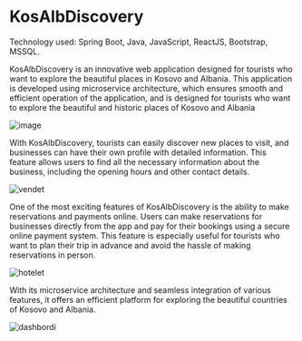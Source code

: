 # KosAlbDiscovery

Technology used: Spring Boot, Java, JavaScript, ReactJS, Bootstrap, MSSQL.
 
KosAlbDiscovery is an innovative web application designed for tourists who want to explore the beautiful places in Kosovo and Albania. This application is developed using microservice architecture, which ensures smooth and efficient operation of the application, and is designed for tourists who want to explore the beautiful and historic places of Kosovo and Albania

![image](https://user-images.githubusercontent.com/65460301/230691517-6a44e4c4-d4ae-4fde-b331-76fd7aad7166.png)





With KosAlbDiscovery, tourists can easily discover new places to visit, and businesses can have their own profile with detailed information. This feature allows users to find all the necessary information about the business, including the opening hours and other contact details.

![vendet](https://user-images.githubusercontent.com/65460301/230691592-e6612b7b-792f-4ad6-a379-f93becc2f504.png)

One of the most exciting features of KosAlbDiscovery is the ability to make reservations and payments online. Users can make reservations for businesses directly from the app and pay for their bookings using a secure online payment system. This feature is especially useful for tourists who want to plan their trip in advance and avoid the hassle of making reservations in person.

![hotelet](https://user-images.githubusercontent.com/65460301/230691550-0e34a291-78d8-4331-a0ad-884b08c00c4f.png)


With its microservice architecture and seamless integration of various features, it offers an efficient platform for exploring the beautiful countries of Kosovo and Albania.


![dashbordi](https://user-images.githubusercontent.com/65460301/230691643-6dcf7713-c758-4397-a3a5-a1f42a53dbbf.png)
